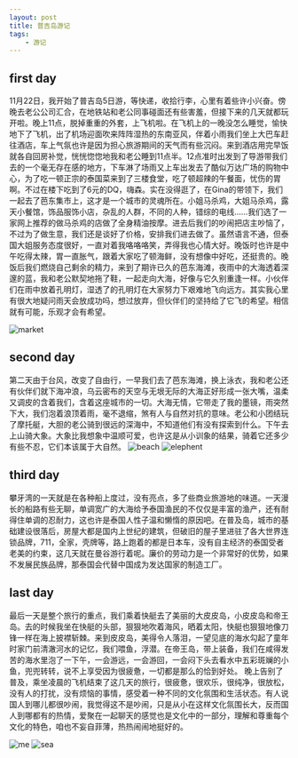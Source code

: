 ```yaml
---
layout: post
title: 普吉岛游记
tags:
    - 游记
---
```




## first day

  11月22日，我开始了普吉岛5日游，等快递，收拾行李，心里有着些许小兴奋。傍晚去老公公司汇合，在地铁站和老公同事碰面还有些害羞，但接下来的几天就都玩开啦。晚上11点，脱掉重重的外套，上飞机啦。在飞机上的一晚没怎么睡觉，愉快地下了飞机，出了机场迎面吹来阵阵湿热的东南亚风，伴着小雨我们坐上大巴车赶往酒店，车上气氛也许是因为担心旅游期间的天气而有些沉闷。来到酒店用完早饭就各自回房补觉，恍恍惚惚地我和老公睡到11点半。12点准时出发到了导游带我们去的一个毫无存在感的地方，下车淋了场雨又上车出发去了酷似万达广场的购物中心，为了吃一顿正宗的泰国菜来到了三楼食堂，吃了顿超辣的午餐面，忧伤的胃啊。不过在楼下吃到了6元的DQ，嗨森。实在没得逛了，在Gina的带领下，我们一起去了芭东集市上，这才是一个城市的灵魂所在。小姐马杀鸡，大姐马杀鸡，露天小餐馆，饰品服饰小店，杂乱的人群，不同的人种，错综的电线……我们选了一家网上推荐的做马杀鸡的店做了全身精油按摩。进去后我们的吵闹把店主吵恼了，不过为了做生意，我们还是谈好了价格，安排我们进去做了。虽然语言不通，但泰国大姐服务态度很好，一直对着我咯咯咯笑，弄得我也心情大好。晚饭时也许是中午吃得太辣，胃一直胀气，跟着大家吃了顿海鲜，没有想像中好吃，还挺贵的。晚饭后我们燃烧自己剩余的精力，来到了期许已久的芭东海滩，夜雨中的大海透着深邃的蓝，我和老公默契地拖了鞋，一起走向大海，好像与它久别重逢一样。小伙伴们在雨中放着孔明灯，湿透了的孔明灯在大家努力下艰难地飞向远方。其实我心里有很大地疑问雨天会放成功吗，想过放弃，但伙伴们的坚持给了它飞的希望。相信就有可能，乐观才会有希望。
 
  ![market](http://cindyawu.qiniudn.com/market.jpg)

## second day

  第二天由于台风，改变了自由行，一早我们去了芭东海滩，换上泳衣，我和老公还有伙伴们就下海冲浪，乌云密布的天空与无垠无际的大海正好形成一张大嘴，温柔又调皮的含着我们，含着这座城市的一切。大海无情，它带走了我的墨镜，雨突然下大，我们泡着浪顶着雨，毫不退缩，煞有人与自然对抗的意味。老公和小团结玩了摩托艇，大胆的老公骑到很远的深海中，不知道他们有没有探索到什么。下午去上山骑大象。大象比我想象中温顺可爱，也许这是从小训象的结果，骑着它还多少有些不忍，它们本该属于大自然。
    ![beach](http://cindyawu.qiniudn.com/beach.jpg)
      ![elephent](http://cindyawu.qiniudn.com/elephent.jpg)
  
## third day

  攀牙湾的一天就是在各种船上度过，没有亮点，多了些商业旅游地的味道。一天漫长的船路有些无聊，单调宽广的大海给予泰国渔民的不仅仅是丰富的渔产，还有耐得住单调的忍耐力，这也许是泰国人性子温和懒惰的原因吧。在普及岛，城市的基础建设很落后，房屋大都是国内上世纪的建筑，但破旧的屋子里进驻了各大世界连锁品牌，711，全家，壳牌等，路上跑着的都是日本车，没有自主经济的泰国受者老美的约束，这几天就在曼谷游行着呢。廉价的劳动力是一个非常好的优势，如果不发展民族品牌，那泰国会代替中国成为发达国家的制造工厂。
  
## last day

  最后一天是整个旅行的重点，我们乘着快艇去了美丽的大皮皮岛，小皮皮岛和帝王岛。去的时候我坐在快艇的头部，狠狠地吹着海风，晒着太阳，快艇也狠狠地像刀锋一样在海上披襟斩棘。来到皮皮岛，美得令人落泪，一望见底的海水勾起了童年时家门前清澈河水的记忆，我们喂鱼，浮潜。在帝王岛，带上装备，我们在咸得发苦的海水里泡了一下午，一会游远，一会游回，一会闷下头去看水中五彩斑斓的小鱼，兜兜转转，说不上享受因为很疲惫，一切都是那么的恰到好处。
    晚上告别了普及，乘坐凌晨的飞机结束了这几天的旅行，很疲惫，很欢乐，很纯净，很放松，没有人的打扰，没有烦恼的事情，感受着一种不同的文化氛围和生活状态。有人说国人到哪儿都很吵闹，我觉得这不是吵闹，只是从小在这样文化氛围长大，反而国人到哪都有的热情，爱聚在一起聊天的感觉也是文化中的一部分，理解和尊重每个文化的特色，咱也不妄自菲薄，热热闹闹地挺好的。

  ![me](http://cindyawu.qiniudn.com/me.jpg)
    ![sea](http://cindyawu.qiniudn.com/sea.jpg)




